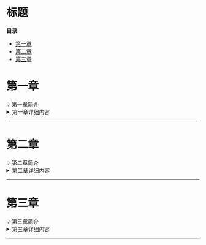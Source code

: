 <!-- JPW的Markdown笔记模板 v1, 其中的href需要视情更改上级目录href="../../format.css -->
<link rel="stylesheet" type="text/css" href="format.css">


<h1>标题</h1>
<div class="callout">  

</div>  

**目录**
- [第一章](#第一章)
- [第二章](#第二章)
- [第三章](#第三章)
  
# 第一章
<div class="callout">  
💡 第一章简介 
</div>  

<details>
    <summary>第一章详细内容</summary>
</details>

******************************************************

# 第二章
<div class="callout">  
💡 第二章简介 
</div>  

<details>
    <summary>第二章详细内容</summary>
</details>

******************************************************

# 第三章
<div class="callout">  
💡 第三章简介 
</div>  

<details>
    <summary>第三章详细内容</summary>
</details>

******************************************************